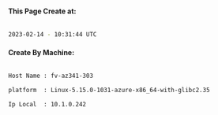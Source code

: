 
   
#### This Page Create at:

```bash

2023-02-14 - 10:31:44 UTC

```

#### Create By Machine:

```bash

Host Name : fv-az341-303

platform  : Linux-5.15.0-1031-azure-x86_64-with-glibc2.35

Ip Local  : 10.1.0.242

```

